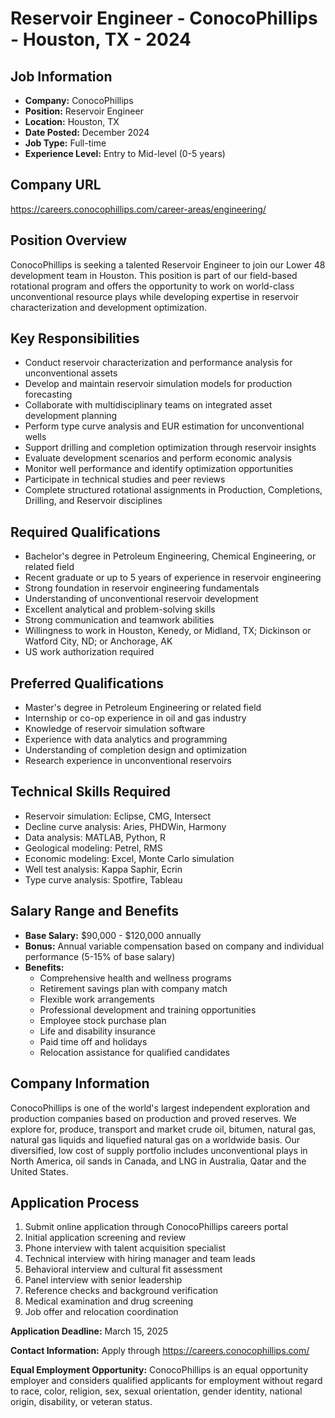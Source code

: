# Reservoir Engineer - ConocoPhillips - Houston, TX - 2024

## Job Information
- **Company:** ConocoPhillips
- **Position:** Reservoir Engineer
- **Location:** Houston, TX
- **Date Posted:** December 2024
- **Job Type:** Full-time
- **Experience Level:** Entry to Mid-level (0-5 years)

## Company URL
https://careers.conocophillips.com/career-areas/engineering/

## Position Overview
ConocoPhillips is seeking a talented Reservoir Engineer to join our Lower 48 development team in Houston. This position is part of our field-based rotational program and offers the opportunity to work on world-class unconventional resource plays while developing expertise in reservoir characterization and development optimization.

## Key Responsibilities
- Conduct reservoir characterization and performance analysis for unconventional assets
- Develop and maintain reservoir simulation models for production forecasting
- Collaborate with multidisciplinary teams on integrated asset development planning
- Perform type curve analysis and EUR estimation for unconventional wells
- Support drilling and completion optimization through reservoir insights
- Evaluate development scenarios and perform economic analysis
- Monitor well performance and identify optimization opportunities
- Participate in technical studies and peer reviews
- Complete structured rotational assignments in Production, Completions, Drilling, and Reservoir disciplines

## Required Qualifications
- Bachelor's degree in Petroleum Engineering, Chemical Engineering, or related field
- Recent graduate or up to 5 years of experience in reservoir engineering
- Strong foundation in reservoir engineering fundamentals
- Understanding of unconventional reservoir development
- Excellent analytical and problem-solving skills
- Strong communication and teamwork abilities
- Willingness to work in Houston, Kenedy, or Midland, TX; Dickinson or Watford City, ND; or Anchorage, AK
- US work authorization required

## Preferred Qualifications
- Master's degree in Petroleum Engineering or related field
- Internship or co-op experience in oil and gas industry
- Knowledge of reservoir simulation software
- Experience with data analytics and programming
- Understanding of completion design and optimization
- Research experience in unconventional reservoirs

## Technical Skills Required
- Reservoir simulation: Eclipse, CMG, Intersect
- Decline curve analysis: Aries, PHDWin, Harmony
- Data analysis: MATLAB, Python, R
- Geological modeling: Petrel, RMS
- Economic modeling: Excel, Monte Carlo simulation
- Well test analysis: Kappa Saphir, Ecrin
- Type curve analysis: Spotfire, Tableau

## Salary Range and Benefits
- **Base Salary:** $90,000 - $120,000 annually
- **Bonus:** Annual variable compensation based on company and individual performance (5-15% of base salary)
- **Benefits:**
  - Comprehensive health and wellness programs
  - Retirement savings plan with company match
  - Flexible work arrangements
  - Professional development and training opportunities
  - Employee stock purchase plan
  - Life and disability insurance
  - Paid time off and holidays
  - Relocation assistance for qualified candidates

## Company Information
ConocoPhillips is one of the world's largest independent exploration and production companies based on production and proved reserves. We explore for, produce, transport and market crude oil, bitumen, natural gas, natural gas liquids and liquefied natural gas on a worldwide basis. Our diversified, low cost of supply portfolio includes unconventional plays in North America, oil sands in Canada, and LNG in Australia, Qatar and the United States.

## Application Process
1. Submit online application through ConocoPhillips careers portal
2. Initial application screening and review
3. Phone interview with talent acquisition specialist
4. Technical interview with hiring manager and team leads
5. Behavioral interview and cultural fit assessment
6. Panel interview with senior leadership
7. Reference checks and background verification
8. Medical examination and drug screening
9. Job offer and relocation coordination

**Application Deadline:** March 15, 2025

**Contact Information:** Apply through https://careers.conocophillips.com/

**Equal Employment Opportunity:** ConocoPhillips is an equal opportunity employer and considers qualified applicants for employment without regard to race, color, religion, sex, sexual orientation, gender identity, national origin, disability, or veteran status.